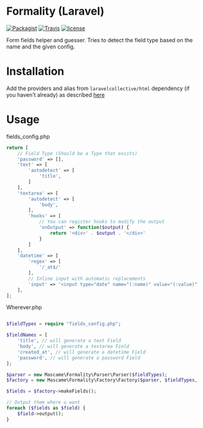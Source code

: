 # Formality (Laravel)

[![Packagist](https://img.shields.io/packagist/v/mascame/formality.svg?maxAge=2592000?style=plastic)](https://packagist.org/packages/mascame/arrayer)
[![Travis](https://img.shields.io/travis/marcmascarell/formality.svg?maxAge=2592000?style=plastic)](https://travis-ci.org/marcmascarell/arrayer)
[![license](https://img.shields.io/github/license/marcmascarell/formality.svg?maxAge=2592000?style=plastic)](https://github.com/marcmascarell/arrayer)

Form fields helper and guesser. Tries to detect the field type based on the name and the given config.

# Installation

Add the providers and alias from `laravelcollective/html` dependency (if you haven't already) as described [here](https://laravelcollective.com/docs/5.2/html)

# Usage

fields_config.php
```php
return [
    // Field Type (Should be a Type that exists)
    'password' => [],
    'text' => [
        'autodetect' => [
            'title',  
        ]
    ],
    'textarea' => [
        'autodetect' => [
            'body',  
        ],
        'hooks' => [
            // You can register hooks to modify the output
            'onOutput' => function($output) {
                return '<div>' . $output . '</div>'
            }
        ]
    ],
    'datetime' => [
        'regex' => [
            '/_at$/'
        ],
        // Inline input with automatic replacements
        'input' => '<input type="date" name="(:name)" value="(:value)" placeholder="(:label)">'
    ],
];
```

Wherever.php
```php

$fieldTypes = require "fields_config.php";

$fieldNames = [
    'title', // will generate a text Field
    'body', // will generate a textarea Field
    'created_at', // will generate a datetime Field
    'password', // will generate a password Field
];

$parser = new Mascame\Formality\Parser\Parser($fieldTypes);
$factory = new Mascame\Formality\Factory\Factory($parser, $fieldTypes, $fieldNames);

$fields = $factory->makeFields();

// Output them where u want
foreach ($fields as $field) {
    $field->output();
}

```
